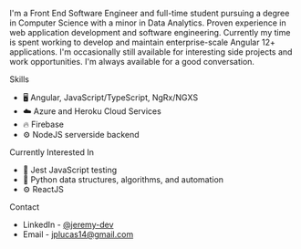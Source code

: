 I'm a Front End Software Engineer and full-time student pursuing a degree in Computer Science with a minor in Data Analytics. Proven experience in web application development and software engineering. Currently my time is spent working to develop and maintain enterprise-scale Angular 12+ applications. I'm occasionally still available for interesting side projects and work opportunities. I'm always available for a good conversation.

Skills
- 🖥 Angular, JavaScript/TypeScript, NgRx/NGXS
- ☁️ Azure and Heroku Cloud Services
- 🔥 Firebase
- ⚙️ NodeJS serverside backend

Currently Interested In
- 🧪 Jest JavaScript testing
- 🐍 Python data structures, algorithms, and automation 
- ⚙️ ReactJS

Contact
- LinkedIn - [@jeremy-dev](https://www.linkedin.com/in/jeremy-dev/)
- Email - [jplucas14@gmail.com](mailto:jplucas14@gmail.com)
